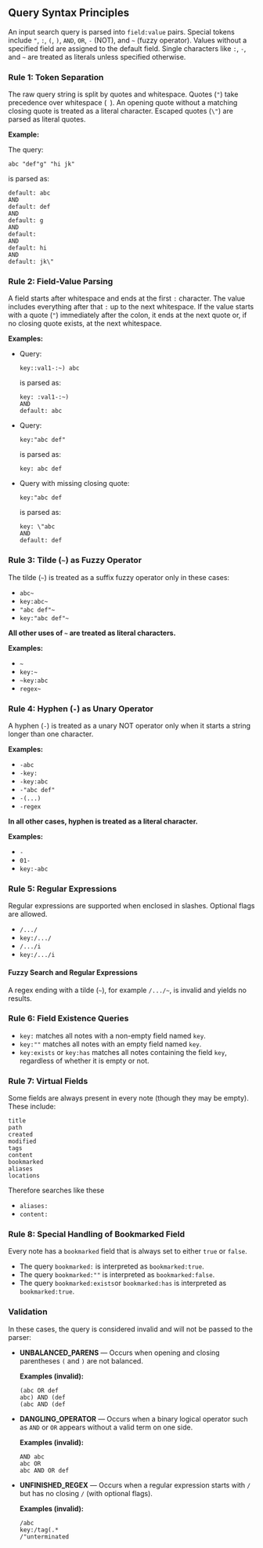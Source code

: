 ## Query Syntax Principles

An input search query is parsed into `field:value` pairs. Special tokens include `"`, `:`, `(`, `)`, `AND`, `OR`, `-` (NOT), and `~` (fuzzy operator). Values without a specified field are assigned to the default field. Single characters like `:`, `-`, and `~` are treated as literals unless specified otherwise.

### Rule 1: Token Separation

The raw query string is split by quotes and whitespace. Quotes (`"`) take precedence over whitespace (` `). An opening quote without a matching closing quote is treated as a literal character. Escaped quotes (`\"`) are parsed as literal quotes.

**Example:**

The query:

```
abc "def"g" "hi jk"
```

is parsed as:

```
default: abc
AND
default: def
AND
default: g
AND
default:
AND
default: hi
AND
default: jk\"
```

### Rule 2: Field-Value Parsing

A field starts after whitespace and ends at the first `:` character. The value includes everything after that `:` up to the next whitespace. If the value starts with a quote (`"`) immediately after the colon, it ends at the next quote or, if no closing quote exists, at the next whitespace.

**Examples:**

- Query:

  ```
  key::val1-:~) abc
  ```

  is parsed as:

  ```
  key: :val1-:~)
  AND
  default: abc
  ```

- Query:

  ```
  key:"abc def"
  ```

  is parsed as:

  ```
  key: abc def
  ```

- Query with missing closing quote:

  ```
  key:"abc def
  ```

  is parsed as:

  ```
  key: \"abc
  AND
  default: def
  ```

### Rule 3: Tilde (`~`) as Fuzzy Operator

The tilde (`~`) is treated as a suffix fuzzy operator only in these cases:

- `abc~`
- `key:abc~`
- `"abc def"~`
- `key:"abc def"~`

**All other uses of `~` are treated as literal characters.**

**Examples:**

- `~`
- `key:~`
- `~key:abc`
- `regex~`

### Rule 4: Hyphen (`-`) as Unary Operator

A hyphen (`-`) is treated as a unary NOT operator only when it starts a string longer than one character.

**Examples:**

- `-abc`
- `-key:`
- `-key:abc`
- `-"abc def"`
- `-(...)`
- `-regex`

**In all other cases, hyphen is treated as a literal character.**

**Examples:**

- `-`
- `01-`
- `key:-abc`

### Rule 5: Regular Expressions

Regular expressions are supported when enclosed in slashes. Optional flags are allowed.

- `/.../`
- `key:/.../`
- `/.../i`
- `key:/.../i`

#### Fuzzy Search and Regular Expressions

A regex ending with a tilde (`~`), for example `/.../~`, is invalid and yields no results.

### Rule 6: Field Existence Queries

- `key:` matches all notes with a non-empty field named `key`.
- `key:""` matches all notes with an empty field named `key`.
- `key:exists` or `key:has` matches all notes containing the field `key`, regardless of whether it is empty or not.

### Rule 7: Virtual Fields

Some fields are always present in every note (though they may be empty). These include: 

```
title
path
created
modified
tags
content
bookmarked
aliases
locations
```

Therefore searches like these

- `aliases:`
- `content:`

### Rule 8: Special Handling of Bookmarked Field

Every note has a `bookmarked` field that is always set to either `true` or `false`.  
- The query `bookmarked:` is interpreted as `bookmarked:true`.  
- The query `bookmarked:""` is interpreted as `bookmarked:false`.
- The query `bookmarked:exists`or `bookmarked:has` is interpreted as `bookmarked:true`.

### Validation

In these cases, the query is considered invalid and will not be passed to the parser:

- **UNBALANCED_PARENS** — Occurs when opening and closing parentheses `(` and `)` are not balanced.
  
  **Examples (invalid):**
  ```
  (abc OR def      
  abc) AND (def    
  (abc AND (def    
  ```

- **DANGLING_OPERATOR** — Occurs when a binary logical operator such as `AND` or `OR` appears without a valid term on one side.
  
  **Examples (invalid):**
  ```
  AND abc          
  abc OR           
  abc AND OR def            
  ```

- **UNFINISHED_REGEX** — Occurs when a regular expression starts with `/` but has no closing `/` (with optional flags).
  
  **Examples (invalid):**
  ```
  /abc             
  key:/tag(.*      
  /"unterminated  
  ```

